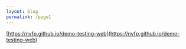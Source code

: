 ```yaml
---
layout: blog
permalink: /page1
---
```


[https://nvfp.github.io/demo-testing-web](https://nvfp.github.io/demo-testing-web)